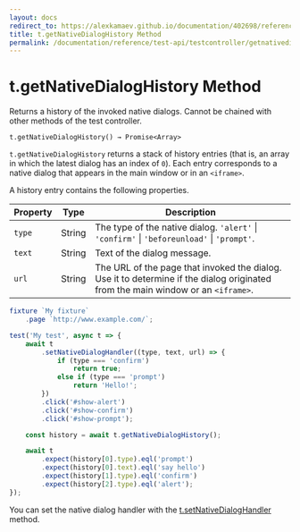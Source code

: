```yaml
---
layout: docs
redirect_to: https://alexkamaev.github.io/documentation/402698/reference/test-api/testcontroller/getnativedialoghistory
title: t.getNativeDialogHistory Method
permalink: /documentation/reference/test-api/testcontroller/getnativedialoghistory.html
---
```

# t.getNativeDialogHistory Method

Returns a history of the invoked native dialogs. Cannot be chained with other methods of the test controller.

```text
t.getNativeDialogHistory() → Promise<Array>
```

`t.getNativeDialogHistory` returns a stack of history entries (that is, an array in which the latest dialog has an index of `0`).
Each entry corresponds to a native dialog that appears in the main window or in an `<iframe>`.

A history entry contains the following properties.

Property | Type   | Description
-------- | ------ | -------------
`type`   | String | The type of the native dialog. `'alert'` &#124; `'confirm'` &#124; `'beforeunload'` &#124; `'prompt'`.
`text`   | String | Text of the dialog message.
`url`    | String | The URL of the page that invoked the dialog. Use it to determine if the dialog originated from the main window or an `<iframe>`.

```js
fixture `My fixture`
    .page `http://www.example.com/`;

test('My test', async t => {
    await t
        .setNativeDialogHandler((type, text, url) => {
            if (type === 'confirm')
                return true;
            else if (type === 'prompt')
                return 'Hello!';
        })
        .click('#show-alert')
        .click('#show-confirm')
        .click('#show-prompt');

    const history = await t.getNativeDialogHistory();

    await t
        .expect(history[0].type).eql('prompt')
        .expect(history[0].text).eql('say hello')
        .expect(history[1].type).eql('confirm')
        .expect(history[2].type).eql('alert');
});
```

You can set the native dialog handler with the [t.setNativeDialogHandler](setnativedialoghandler.md) method.
